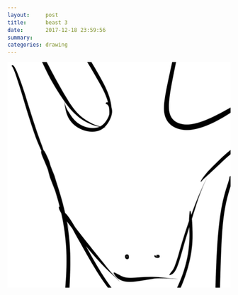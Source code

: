 ```yaml
---
layout:     post
title:      beast 3
date:       2017-12-18 23:59:56
summary:    
categories: drawing
---
```

![beast 3](/images/diary/beast-3.png "intrinsic")
